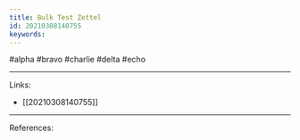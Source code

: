 ```yaml
---
title: Bulk Test Zettel
id: 20210308140755
keywords:
---
```

#alpha #bravo #charlie #delta #echo

---
Links:

- [[20210308140755]]

---
References:
